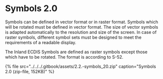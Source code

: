 # Symbols 2.0

Symbols can be defined in vector format or in raster format. Symbols which will be rotated must be defined in vector format. The size of vector symbols is adapted automatically to the resolution and size of the screen. In case of raster symbols, different symbol sets must be designed to meet the requirements of a readable display.

The Inland ECDIS Symbols are defined as raster symbols except those which have to be rotated. The format is according to S-52.

{% file src="../../../.gitbook/assets/2.2.-symbols\_20.zip" caption="Symbols 2.0 \(zip-file, 152KB\)" %}



